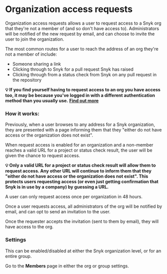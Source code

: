 # Organization access requests

Organization access requests allows a user to request access to a Snyk org that they're not a member of \(and so don't have access to\). Administrators will be notified of the new request by email, and can choose to invite the user to join the organization.

The most common routes for a user to reach the address of an org they're not a member of include:

* Someone sharing a link
* Clicking through to Snyk for a pull request Snyk has raised
* Clicking through from a status check from Snyk on any pull request in the repository

**💡 If you find yourself having to request access to an org you have access too, it may be because you've logged in with a different authentication method than you usually use.** [**Find out more**](https://support.snyk.io/hc/en-us/articles/360001649558-Unable-to-display-this-organization)

### How it works:

Previously, when a user browses to any address for a Snyk organization, they are presented with a page informing them that they "either do not have access or the organization does not exist".

When request access is enabled for an organization and a non-member reaches a valid URL for a project or status check result, the user will be given the chance to request access.

**💡 Only a valid URL for a project or status check result will allow them to request access. Any other URL will continue to inform them that they "either do not have access or the organization does not exist". This protects users requesting access \(or even just getting confirmation that Snyk is in use by a company\) by guessing a URL.**

A user can only request access once per organization in 48 hours.

Once a user requests access, all administrators of the org will be notified by email, and can opt to send an invitation to the user.

Once the requester accepts the invitation \(sent to them by email\), they will have access to the org.

### Settings

This can be enabled/disabled at either the Snyk organization level, or for an entire group.

Go to the **Members** page in either the org or group settings.


